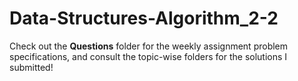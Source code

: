 # Data-Structures-Algorithm_2-2

Check out the **Questions** folder for the weekly assignment problem specifications, and consult the topic-wise folders for the solutions I submitted!
